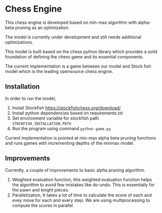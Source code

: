 # Chess Engine

This chess engine is developed based on min-max algorithm with alpha-beta pruning as an optimization. 

The model is currently under development and still needs additional optimizations. 

This model is built based on the chess python library which provides a solid foundation of defining the chess game and its essential components.

The current implementation is a game between our model and Stock fish model which is the leading opensource chess engine. 

## Installation
In order to run the model,
1. Install Stockfish https://stockfishchess.org/download/
2. Install python dependencies based on requirements.txt
3. Set environment variable for stockfish path `STOCKFISH_INSTALLATION_PATH`
4. Run the program using command `python game.py`

Current implementation is pointed at min-max alpha beta pruning functions and runs games with incrementing depths of the minmax model.

## Improvements
Currently, a couple of improvements to basic alpha pruning algorithm. 
1. Weighted evaluation function, this weighted evaluation function helps the algorithm to avoid few mistakes like do-undo. This is essentially for the pawn and knight pieces.
2. Parallelization, It takes a lot of time to calculate the score of each and evey move for each and every step. We are using multiprocessing to compute the scores in parallel

